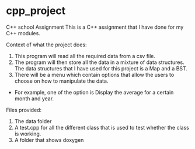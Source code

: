 # cpp_project
C++ school Assignment 
This is a C++ assignment that I have done for my C++ modules. 

Context of what the project does:
1) This program will read all the required data from a csv file.
2) The program will then store all the data in a mixture of data structures. The data structures that I have used for this project is a Map and a BST.
3) There will be a menu which contain options that allow the users to choose on how to manipulate the data. 
- For example, one of the option is Display the average for a certain month and year. 


Files provided:
1) The data folder
2) A test.cpp for all the different class that is used to test whether the class is working. 
3) A folder that shows doxygen
